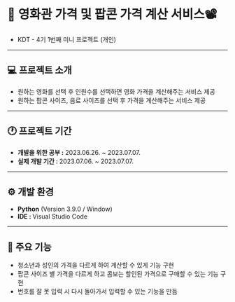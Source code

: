 # 🍿 영화관 가격 및 팝콘 가격 계산 서비스📽️
- KDT - 4기 1번째 미니 프로젝트 (개인)
  
---
## 💻 프로젝트 소개
- 원하는 영화를 선택 후 인원수를 선택하면 영화 가격을 계산해주는 서비스 제공
- 원하는 팝콘 사이즈, 음료 사이즈를 선택 후 가격을 계산해주는 서비스 제공

---
## 🕐 프로젝트 기간
- <strong>개발을 위한 공부 :</strong> 2023.06.26. ~ 2023.07.07.
- <strong>실제 개발 기간 : </strong> 2023.07.06. ~ 2023.07.07.

---
## ⚙ 개발 환경
- <strong>Python</strong> (Version 3.9.0 / Window)
- <strong>IDE : </strong> Visual Studio Code

---
## 📌 주요 기능
- 청소년과 성인의 가격을 다르게 하여 계산할 수 있게 기능 구현
- 팝콘 사이즈 별 가격을 다르게 하고 콤보는 할인된 가격으로 구매할 수 있는 기능 구현
- 번호를 잘 못 입력 시 다시 돌아가서 입력할 수 있는 기능을 만듬
